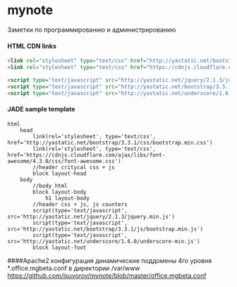 mynote
======

Заметки по программированию и администрированию

#### HTML CDN links
```html
<link rel="stylesheet" type="text/css" href="http://yastatic.net/bootstrap/3.3.1/css/bootstrap.min.css">
<link rel="stylesheet" type="text/css" href="https://cdnjs.cloudflare.com/ajax/libs/font-awesome/4.3.0/css/font-awesome.css"> 

<script type="text/javascript" src="http://yastatic.net/jquery/2.1.3/jquery.min.js"></script>
<script type="text/javascript" src="http://yastatic.net/bootstrap/3.3.1/js/bootstrap.min.js"></script>
<script type="text/javascript" src="http://yastatic.net/underscore/1.6.0/underscore-min.js"></script>
 ```

#### JADE sample template
```jade
html
    head
        link(rel='stylesheet', type='text/css', href='http://yastatic.net/bootstrap/3.3.1/css/bootstrap.min.css')
        link(rel='stylesheet', type='text/css', href='https://cdnjs.cloudflare.com/ajax/libs/font-awesome/4.3.0/css/font-awesome.css')
        //header critycal css + js
        block layout-head
    body
        //body html
        block layout-body
            h1 layout-body
        //header css + js, js counters
        script(type='text/javascript', src='http://yastatic.net/jquery/2.1.3/jquery.min.js')
        script(type='text/javascript', src='http://yastatic.net/bootstrap/3.3.1/js/bootstrap.min.js')
        script(type='text/javascript', src='http://yastatic.net/underscore/1.6.0/underscore-min.js')
        block layout-foot
```

####Apache2 конфигурация
динамические поддомены 4го уровня *.office.mgbeta.conf в директории /var/www
https://github.com/isuvorov/mynote/blob/master/office.mgbeta.conf
